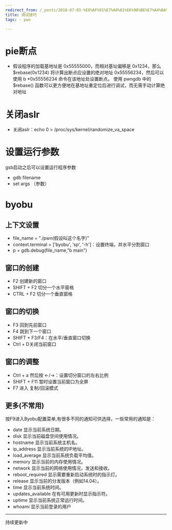 ```yaml
---
redirect_from: /_posts/2018-07-03-%E8%AF%91%E7%A0%81%E6%98%BE%E7%A4%BA%E7%94%B5%E8%B7%AF/
title: 调试技巧
tags: - pwn

---
```


# pie断点

- 假设程序的加载基地址是 0x55555000，而相对基址偏移是 0x1234，那么 $rebase(0x1234) 将计算出断点应设置的绝对地址 0x55556234，然后可以使用 b *0x55556234 命令在该地址处设置断点。
使用 pwngdb 中的 $rebase() 函数可以更方便地在基地址重定位后进行调试，而无需手动计算绝对地址

# 关闭aslr
- 关闭aslr：echo 0 > /proc/sys/kernel/randomize_va_space

# 设置运行参数
gsb启动之后可以设置运行程序参数
- gdb filename
- set args （参数）
# byobu
## 上下文设置
- file_name = "./pwn(假设叫这个名字)"
- context.terminal = ['byobu', 'sp', '-h']：设置终端，并水平分割窗口
- p = gdb.debug(file_name,"b main")

## 窗口的创建
- F2 创建新的窗口
- SHIFT + F2 切分一个水平窗格
- CTRL + F2  切分一个垂直窗格
## 窗口的切换
- F3 回到先前窗口
- F4 跳到下一个窗口
- SHIFT + F3/F4：在水平/垂直窗口切换
- Ctrl + D关闭当前窗口

## 窗口的调整

- Ctrl + a 然后按 ←/→：设置切分窗口的左右比例
- SHIFT + F11 暂时设置当前窗口为全屏
- F7 进入 复制/回滚模式

## 更多(不常用)
按F9进入Byobu配置菜单,有很多不同的通知可供选择，一些常用的通知是：
- date 显示当前系统日期。
- disk 显示当前磁盘空间使用情况。
- hostname 显示当前系统主机名。
- ip_address 显示当前系统的IP地址。
- load_average 显示当前系统负载平均值。
- memory 显示当前的内存使用情况。
- network 显示当前的网络使用情况，发送和接收。
- reboot_required 显示需要重新启动系统时的指示灯。
- release 显示当前的分发版本（例如14.04）。
- time 显示当前系统时间。
- updates_available 在有可用更新时显示指示符。
- uptime 显示当前系统正常运行时间。
- whoami 显示当前登录的用户


-----
持续更新中